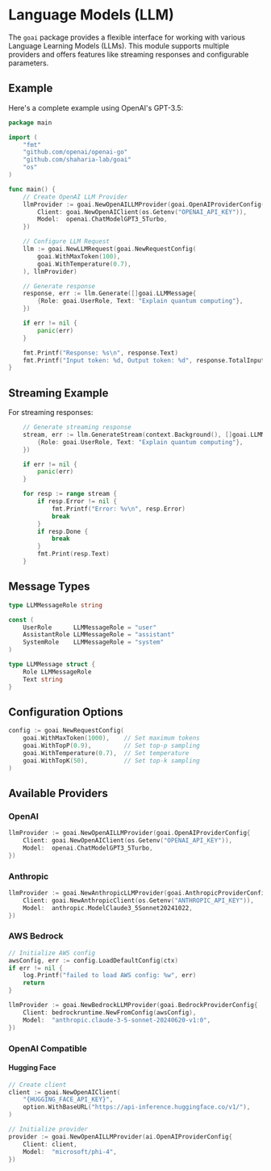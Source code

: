 # Language Models (LLM)

The `goai` package provides a flexible interface for working with various Language Learning Models (LLMs). This module supports multiple providers and offers features like streaming responses and configurable parameters.

## Example

Here's a complete example using OpenAI's GPT-3.5:

```go
package main

import (
    "fmt"
    "github.com/openai/openai-go"
    "github.com/shaharia-lab/goai"
    "os"
)

func main() {
    // Create OpenAI LLM Provider
    llmProvider := goai.NewOpenAILLMProvider(goai.OpenAIProviderConfig{
        Client: goai.NewOpenAIClient(os.Getenv("OPENAI_API_KEY")),
        Model:  openai.ChatModelGPT3_5Turbo,
    })

    // Configure LLM Request
    llm := goai.NewLLMRequest(goai.NewRequestConfig(
        goai.WithMaxToken(100),
        goai.WithTemperature(0.7),
    ), llmProvider)

    // Generate response
    response, err := llm.Generate([]goai.LLMMessage{
        {Role: goai.UserRole, Text: "Explain quantum computing"},
    })

    if err != nil {
        panic(err)
    }

    fmt.Printf("Response: %s\n", response.Text)
    fmt.Printf("Input token: %d, Output token: %d", response.TotalInputToken, response.TotalOutputToken)
}
```

## Streaming Example

For streaming responses:

```go
    // Generate streaming response
    stream, err := llm.GenerateStream(context.Background(), []goai.LLMMessage{
        {Role: goai.UserRole, Text: "Explain quantum computing"},
    })

    if err != nil {
        panic(err)
    }

    for resp := range stream {
        if resp.Error != nil {
            fmt.Printf("Error: %v\n", resp.Error)
            break
        }
        if resp.Done {
            break
        }
        fmt.Print(resp.Text)
    }
```

## Message Types

```go
type LLMMessageRole string

const (
    UserRole      LLMMessageRole = "user"
    AssistantRole LLMMessageRole = "assistant"
    SystemRole    LLMMessageRole = "system"
)

type LLMMessage struct {
    Role LLMMessageRole
    Text string
}
```

## Configuration Options

```go
config := goai.NewRequestConfig(
    goai.WithMaxToken(1000),    // Set maximum tokens
    goai.WithTopP(0.9),         // Set top-p sampling
    goai.WithTemperature(0.7),  // Set temperature
    goai.WithTopK(50),          // Set top-k sampling
)
```

## Available Providers

### OpenAI

```go
llmProvider := goai.NewOpenAILLMProvider(goai.OpenAIProviderConfig{
    Client: goai.NewOpenAIClient(os.Getenv("OPENAI_API_KEY")),
    Model:  openai.ChatModelGPT3_5Turbo,
})
```

### Anthropic

```go
llmProvider := goai.NewAnthropicLLMProvider(goai.AnthropicProviderConfig{
    Client: goai.NewAnthropicClient(os.Getenv("ANTHROPIC_API_KEY")),
    Model:  anthropic.ModelClaude3_5Sonnet20241022,
})
```

### AWS Bedrock

```go
// Initialize AWS config
awsConfig, err := config.LoadDefaultConfig(ctx)
if err != nil {
    log.Printf("failed to load AWS config: %w", err)
    return
}

llmProvider := goai.NewBedrockLLMProvider(goai.BedrockProviderConfig{
    Client: bedrockruntime.NewFromConfig(awsConfig),
    Model:  "anthropic.claude-3-5-sonnet-20240620-v1:0",
})
```

### OpenAI Compatible

#### Hugging Face

```go
// Create client
client := goai.NewOpenAIClient(
    "{HUGGING_FACE_API_KEY}",
    option.WithBaseURL("https://api-inference.huggingface.co/v1/"),
)

// Initialize provider
provider := goai.NewOpenAILLMProvider(ai.OpenAIProviderConfig{
    Client: client,
    Model:  "microsoft/phi-4",
})
```